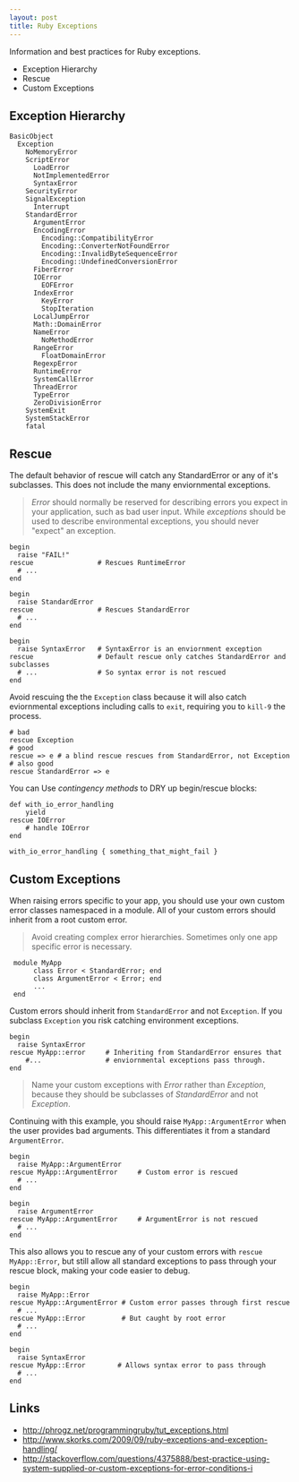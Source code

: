 ```yaml
---
layout: post
title: Ruby Exceptions
---
```


Information and best practices for Ruby exceptions.

* Exception Hierarchy
* Rescue
* Custom Exceptions


## Exception Hierarchy

	BasicObject
	  Exception
	    NoMemoryError
	    ScriptError
	      LoadError
	      NotImplementedError
	      SyntaxError
	    SecurityError
	    SignalException
	      Interrupt
	    StandardError
	      ArgumentError
	      EncodingError
	        Encoding::CompatibilityError
	        Encoding::ConverterNotFoundError
	        Encoding::InvalidByteSequenceError
	        Encoding::UndefinedConversionError
	      FiberError
	      IOError
	        EOFError
	      IndexError
	        KeyError
	        StopIteration
	      LocalJumpError
	      Math::DomainError
	      NameError
	        NoMethodError
	      RangeError
	        FloatDomainError
	      RegexpError
	      RuntimeError
	      SystemCallError
	      ThreadError
	      TypeError
	      ZeroDivisionError
	    SystemExit
	    SystemStackError
	    fatal

## Rescue

The default behavior of rescue will catch any StandardError or any of it's subclasses. This does not include the many enviornmental exceptions. 

> *Error* should normally be reserved for describing errors you expect in your application, such as bad user input. While *exceptions* should be used to describe environmental exceptions, you should never "expect" an exception.

	begin
	  raise "FAIL!"
	rescue                # Rescues RuntimeError
	  # ...            
	end

	begin
	  raise StandardError
	rescue                # Rescues StandardError
	  # ...              
	end

	begin
	  raise SyntaxError   # SyntaxError is an enviornment exception
	rescue                # Default rescue only catches StandardError and subclasses
	  # ...               # So syntax error is not rescued
	end

Avoid rescuing the the `Exception` class because it will also catch eviornmental exceptions including calls to `exit`, requiring you to `kill-9` the process. 


	# bad
	rescue Exception
	# good
	rescue => e # a blind rescue rescues from StandardError, not Exception
	# also good
	rescue StandardError => e


You can Use *contingency methods* to DRY up begin/rescue blocks:

	def with_io_error_handling
		yield
	rescue IOError
		# handle IOError
	end

	with_io_error_handling { something_that_might_fail }


## Custom Exceptions

When raising errors specific to your app, you should use your own custom error classes namespaced in a module. All of your custom errors should inherit from a root custom error.

> Avoid creating complex error hierarchies. Sometimes only one app specific error is necessary. 

     module MyApp
          class Error < StandardError; end 
          class ArgumentError < Error; end
          ...
     end

Custom errors should inherit from `StandardError` and not `Exception`. If you subclass `Exception` you risk catching environment exceptions.

	begin 
	  raise SyntaxError
	rescue MyApp::error 	# Inheriting from StandardError ensures that
		#...				# enviornmental exceptions pass through.
	end


> Name your custom exceptions with *Error* rather than *Exception*, because they should be subclasses of *StandardError* and not *Exception*.

Continuing with this example, you should raise `MyApp::ArgumentError` when the user provides bad arguments. This differentiates it from a standard `ArgumentError`. 

	begin
	  raise MyApp::ArgumentError
	rescue MyApp::ArgumentError 	# Custom error is rescued
	  # ... 
	end

	begin
	  raise ArgumentError
	rescue MyApp::ArgumentError 	# ArgumentError is not rescued
	  # ... 
	end

This also allows you to rescue any of your custom errors with `rescue MyApp::Error`, but still allow all standard exceptions to pass through your rescue block, making your code easier to debug. 

	begin
	  raise MyApp::Error
	rescue MyApp::ArgumentError # Custom error passes through first rescue
	  # ...
	rescue MyApp::Error         # But caught by root error
	  # ...
	end

	begin 
	  raise SyntaxError
	rescue MyApp::Error        # Allows syntax error to pass through
	  # ...
	end

## Links
* <http://phrogz.net/programmingruby/tut_exceptions.html>
* <http://www.skorks.com/2009/09/ruby-exceptions-and-exception-handling/>
* <http://stackoverflow.com/questions/4375888/best-practice-using-system-supplied-or-custom-exceptions-for-error-conditions-i>